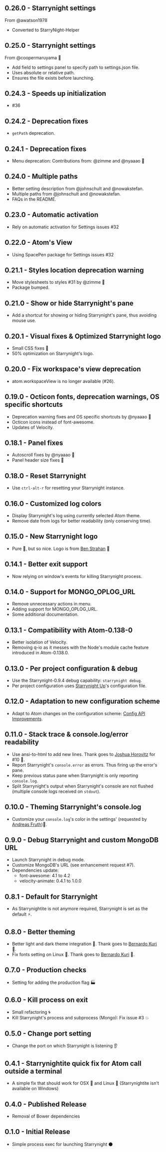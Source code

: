 ## 0.26.0 - Starrynight settings
From @awatson1978
* Converted to StarryNight-Helper

## 0.25.0 - Starrynight settings
From @coopermaruyama 👏
* Add field to settings panel to specify path to settings.json file.
* Uses absolute or relative path.
* Ensures the file exists before launching.

## 0.24.3 - Speeds up initialization
* #36

## 0.24.2 - Deprecation fixes
* `getPath` deprecation.

## 0.24.1 - Deprecation fixes
* Menu deprecation: Contributions from: @zimme and @nyaaao :clap:

## 0.24.0 - Multiple paths
* Better setting description from @johnschult and @nowakstefan.
* Multiple paths from @johnschult and @nowakstefan.
* FAQs in the README.

## 0.23.0 - Automatic activation
* Rely on automatic activation for Settings issues #32

## 0.22.0 - Atom's View
* Using SpacePen package for Settings issues #32

## 0.21.1 - Styles location deprecation warning
* Move stylesheets to styles #31 by @zimme :clap:
* Package bumped.

## 0.21.0 - Show or hide Starrynight's pane
* Add a shortcut for showing or hiding Starrynight's pane, thus avoiding mouse use.

## 0.20.1 - Visual fixes & Optimized Starrynight logo
* Small CSS fixes :lipstick:
* 50% optimization on Starrynight's logo.

## 0.20.0 - Fix workspace's view deprecation
* atom.workspaceView is no longer available (#26).

## 0.19.0 - Octicon fonts, deprecation warnings, OS specific shortcuts
* Deprecation warning fixes and OS specific shortcuts by @nyaaao :clap:
* Octicon icons instead of font-awesome.
* Updates of Velocity.

## 0.18.1 - Panel fixes
* Autoscroll fixes by @nyaaao :clap:
* Panel header size fixes :lipstick:

## 0.18.0 - Reset Starrynight
* Use `ctrl-alt-r` for resetting your Starrynight instance.

## 0.16.0 - Customized log colors
* Display Starrynight's log using currently selected Atom theme.
* Remove date from logs for better readability (only conserving time).

## 0.15.0 - New Starrynight logo
* Pure :lipstick:, but so nice. Logo is from [Ben Strahan](https://twitter.com/benjaminstrahan) :clap:

## 0.14.1 - Better exit support
* Now relying on window's events for killing Starrynight process.

## 0.14.0 - Support for MONGO_OPLOG_URL
* Remove unnecessary actions in menu.
* Adding support for MONGO_OPLOG_URL.
* Some additional documentation.

## 0.13.1 - Compatibility with Atom-0.138-0
* Better isolation of Velocity.
* Removing q-io as it messes with the Node's module cache feature introduced in Atom-0.138.0.

## 0.13.0 - Per project configuration & debug
* Use the Starrynight-0.9.4 debug capability: `starrynight debug`.
* Per project configuration uses [Starrynight Up](https://github.com/arunoda/starrynight-up)'s configuration file.

## 0.12.0 - Adaptation to new configuration scheme
* Adapt to Atom changes on the configuration scheme: [Config API Improvements](http://blog.atom.io/2014/10/02/config-api-has-schema.html).

## 0.11.0 - Stack trace & console.log/error readability
* Use ansi-to-html to add new lines. Thank goes to [Joshua Horovitz](https://github.com/joshuahhh) for #10 :clap:.
* Report Starrynight's `console.error` as errors. Thus firing up the error's pane.
* Keep previous status pane when Starrynight is only reporting `console.log`.
* Split Starrynight's output when Starrynight's console are not flushed (multiple console logs received on `stdout`).

## 0.10.0 - Theming Starrynight's console.log
* Customize your `console.log`'s color in the settings' (requested by [Andreas Fruth](http://crater.io/posts/W2Az8PQJ4aKTuf2ET)):lipstick:.

## 0.9.0 - Debug Starrynight and custom MongoDB URL
* Launch Starrynight in debug mode.
* Customize MongoDB's URL (see enhancement request #7).
* Dependencies update:
  * font-awesome: 4.1 to 4.2
  * velocity-animate: 0.4.1 to 1.0.0

## 0.8.1 - Default for Starrynight
* As Starrynightite is not anymore required, Starrynight is set as the default :zap:.

## 0.8.0 - Better theming
* Better light and dark theme integration :lipstick:. Thank goes to [Bernardo Kuri](https://github.com/bkuri) :clap:.
* Fix fonts setting on Linux :penguin:. Thank goes to [Bernardo Kuri](https://github.com/bkuri) :clap:.

## 0.7.0 - Production checks
* Setting for adding the production flag :factory:

## 0.6.0 - Kill process on exit
* Small refactoring :cyclone:
* Kill Starrynight's process and subprocess (Mongo): Fix issue #3 :boom:

## 0.5.0 - Change port setting
* Change the port on which Starrynight is listening :ear:

## 0.4.1 - Starrynightite quick fix for Atom call outside a terminal
* A simple fix that should work for OSX :apple: and Linux :penguin: (Starrynightite isn't available on Windows)

## 0.4.0 - Published Release
* Removal of Bower dependencies

## 0.1.0 - Initial Release
* Simple process exec for launching Starrynight :black_circle:  
